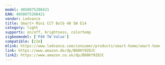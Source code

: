 ```yaml
---
model: 4058075208421
EAN: 4058075208421
vendor: Ledvance
title: Smart+ Mini CCT Bulb 40 5W E14
category: light
supports: on/off, brightness, colortemp
zigbeemodel: ['P40 TW Value']
compatible: [z2m]
mlink: https://www.ledvance.com/consumer/products/smart-home/smart-home-products-with-zigbee-technology/smart-home-lamps/classic-lamps-with-zigbee-technology/smart-mini-bulb-tunable-white/index.jsp
link: https://www.amazon.de/dp/B08KY9Z8JC
link2: https://www.amazon.co.uk/dp/B08KY9Z8JC
---
```

